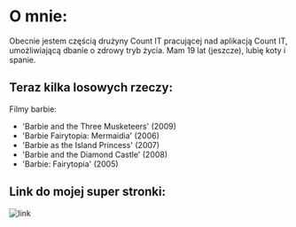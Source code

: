 # O mnie:

Obecnie jestem częścią drużyny Count IT pracującej nad aplikacją Count IT, umożliwiającą dbanie o zdrowy tryb życia. Mam 19 lat (jeszcze), lubię koty i spanie.

## Teraz kilka losowych rzeczy:

Filmy barbie:

+ 'Barbie and the Three Musketeers' (2009)
+ 'Barbie Fairytopia: Mermaidia' (2006)
+ 'Barbie as the Island Princess' (2007)
+ 'Barbie and the Diamond Castle' (2008)
+ 'Barbie: Fairytopia' (2005)


## Link do mojej super stronki:

![link](https://karozm.github.io/)



